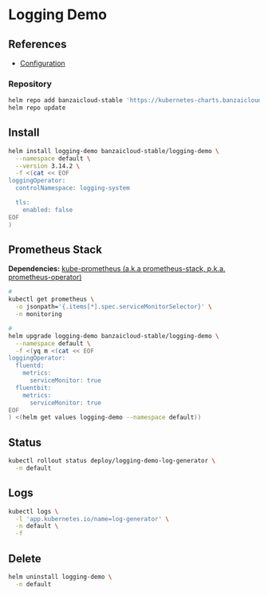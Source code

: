 # Logging Demo

## References

- [Configuration](https://github.com/banzaicloud/logging-operator/tree/master/charts/logging-demo#configuration)

### Repository

```sh
helm repo add banzaicloud-stable 'https://kubernetes-charts.banzaicloud.com'
helm repo update
```

## Install

```sh
helm install logging-demo banzaicloud-stable/logging-demo \
  --namespace default \
  --version 3.14.2 \
  -f <(cat << EOF
loggingOperator:
  controlNamespace: logging-system

  tls:
    enabled: false
EOF
)
```

## Prometheus Stack

**Dependencies:** [kube-prometheus (a.k.a prometheus-stack, p.k.a. prometheus-operator)](/prometheus/prometheus-stack.md)

```sh
#
kubectl get prometheus \
  -o jsonpath='{.items[*].spec.serviceMonitorSelector}' \
  -n monitoring

#
helm upgrade logging-demo banzaicloud-stable/logging-demo \
  --namespace default \
  -f <(yq m <(cat << EOF
loggingOperator:
  fluentd:
    metrics:
      serviceMonitor: true
  fluentbit:
    metrics:
      serviceMonitor: true
EOF
) <(helm get values logging-demo --namespace default))
```

## Status

```sh
kubectl rollout status deploy/logging-demo-log-generator \
  -n default
```

## Logs

```sh
kubectl logs \
  -l 'app.kubernetes.io/name=log-generator' \
  -n default \
  -f
```

## Delete

```sh
helm uninstall logging-demo \
  -n default
```

